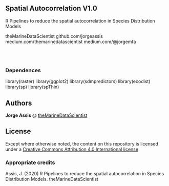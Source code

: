 ## Spatial Autocorrelation V1.0

R Pipelines to reduce the spatial autocorrelation in Species Distribution Models

theMarineDataScientist
github.com/jorgeassis
medium.com/themarinedatascientist
medium.com/@jorgemfa

<br><br>

### Dependences

library(raster)
library(ggplot2)
library(sdmpredictors)
library(ecodist)
library(sp)
library(spThin)

## Authors

**Jorge Assis** @ [theMarineDataScientist](github.com/jorgeassis)

## License

Except where otherwise noted, the content on this repository is licensed under a [Creative Commons Attribution 4.0 International license](https://creativecommons.org/licenses/by/4.0/).

### Appropriate credits

Assis, J. (2020) R Pipelines to reduce the spatial autocorrelation in Species Distribution Models. theMarineDataScientist
